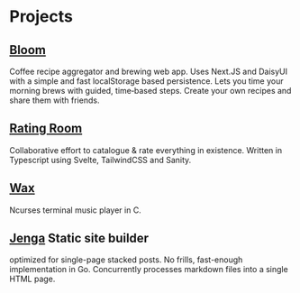 # Projects

## [Bloom](https://bloom.zane.town)

Coffee recipe aggregator and brewing
web app. Uses Next.JS and DaisyUI with a simple and fast localStorage
based persistence. Lets you time your morning brews with guided,
time‐based steps. Create your own recipes and share them with friends.

## [Rating Room](https://rating.zane.town)

Collaborative effort to
catalogue & rate everything in existence. Written in Typescript using
Svelte, TailwindCSS and Sanity.

## [Wax](https://github.com/zschaffer/wax)

Ncurses terminal music player in
C.

## [Jenga](https://github.com/zschaffer/jenga) Static site builder

optimized for single-page stacked posts. No frills, fast-enough
implementation in Go. Concurrently processes markdown files into a
single HTML page.
